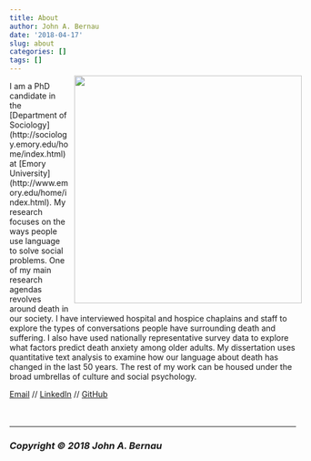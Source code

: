 ```yaml
---
title: About
author: John A. Bernau
date: '2018-04-17'
slug: about
categories: []
tags: []
---
```

<div style= "float:right;position: relative; top: -10px; left: 10px;">
<img src="/img/fb.jpg" height="400" />
</div>
I am a PhD candidate in the [Department of Sociology](http://sociology.emory.edu/home/index.html) at [Emory University](http://www.emory.edu/home/index.html). My research focuses on the ways people use language to solve social problems. One of my main research agendas revolves around death in our society. I have interviewed hospital and hospice chaplains and staff to explore the types of conversations people have surrounding death and suffering. I also have used nationally representative survey data to explore what factors predict death anxiety among older adults. My dissertation uses quantitative text analysis to examine how our language about death has changed in the last 50 years. The rest of my work can be housed under the broad umbrellas of culture and social psychology.  

[Email](mailto:john.bernau@emory.edu) // [LinkedIn](https://www.linkedin.com/in/john-bernau-b384a9153/) // [GitHub](https://github.com/johnbernau)
<br>
<br>
<br>
___

### *Copyright &copy; 2018 John A. Bernau*
